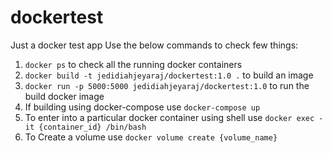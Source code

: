 # dockertest
Just a docker test app
Use the below commands to check few things:

1. `docker ps` to check all the running docker containers
2. `docker build -t jedidiahjeyaraj/dockertest:1.0 .` to build an image
3. `docker run -p 5000:5000 jedidiahjeyaraj/dockertest:1.0` to run the build docker image
4. If building using docker-compose use `docker-compose up`
5. To enter into a particular docker container using shell use `docker exec -it {container_id} /bin/bash`
6. To Create a volume use `docker volume create {volume_name}`
